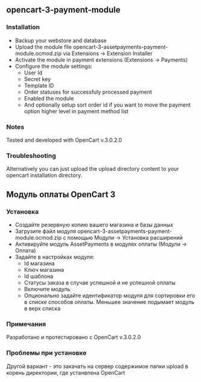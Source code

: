 ## opencart-3-payment-module

### Installation

* Backup your webstore and database
* Upload the module file opencart-3-assetpayments-payment-module.ocmod.zip via Extensions -> Extension Installer
* Activate the module in payment extensions (Extensions -> Payments)
* Configure the module settings:
  * User Id
  * Secret key
  * Template ID 
  * Order statuses for successfuly processed payment
  * Enabled the module
  * And optionally setup sort order id if you want to move the payment option higher level in payment method list
  
### Notes
Tested and developed with OpenCart v.3.0.2.0

### Troubleshooting
Alternatively you can just upload the upload directory content to your opencart installation directory.

## Модуль оплаты OpenCart 3

### Установка
* Создайте резервную копию вашего магазина и базы данных
* Загрузите файл модуля opencart-3-assetpayments-payment-module.ocmod.zip с помощью Модули -> Установка расширений
* Активируйте модуль AssetPayments в модулях оплаты (Модули -> Оплата)
* Задайте в настройках модуля:
  * Id магазина
  * Ключ магазина
  * Id шаблона
  * Статусы заказа в случае успешной и не успешной оплаты
  * Включите модуль
  * Опционально задайте идентификатор модуля для сортировки его в списке способов оплаты. Меньшее значение подымает модуль в верх списка

### Примечания
Разработано и протестировано с OpenCart v.3.0.2.0

### Проблемы при установке
Другой вариант - это закачать на сервер содержимое папки upload в корень директoрии, где устанвлена OpenCart
